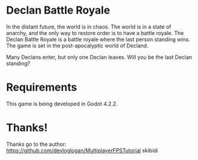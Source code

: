 # Declan Battle Royale

In the distant future, the world is in chaos. The world is in a state of anarchy, and the only way to restore order is to have a battle royale. The Declan Battle Royale is a battle royale where the last person standing wins. The game is set in the post-apocalyptic world of Decland.

Many Declans enter, but only one Declan leaves. Will you be the last Declan standing?

# Requirements

This game is being developed in Godot 4.2.2.

# Thanks!

Thanks go to the author: https://github.com/devloglogan/MultiplayerFPSTutorial 
skibidi
